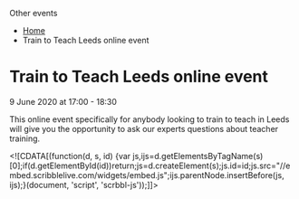 Other events

*   [Home](/)
*   Train to Teach Leeds online event

Train to Teach Leeds online event
=================================

9 June 2020 at 17:00 - 18:30

This online event specifically for anybody looking to train to teach in Leeds will give you the opportunity to ask our experts questions about teacher training. 

<!\[CDATA\[(function(d, s, id) {var js,ijs=d.getElementsByTagName(s)\[0\];if(d.getElementById(id))return;js=d.createElement(s);js.id=id;js.src="//embed.scribblelive.com/widgets/embed.js";ijs.parentNode.insertBefore(js, ijs);}(document, 'script', 'scrbbl-js'));\]\]>